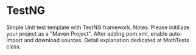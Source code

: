# TestNG
Simple Unit test template with TestNG framework.
Notes: Please initiliaze your project as a "Maven Project".
After adding pom.xml, enable auto-import and download sources.
Detail explanation dedicated at MathTests class.
